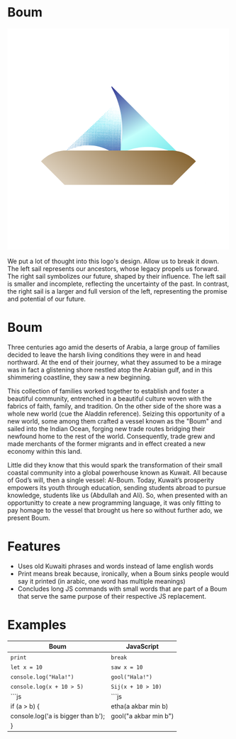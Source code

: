 # Boum
![alt text](https://github.com/abmarz/Boum/blob/main/docs/Boum%20Logo.png?raw=true)

We put a lot of thought into this logo's design. Allow us to break it down. The left sail represents our ancestors, whose legacy propels us forward. The right sail symbolizes our future, shaped by their influence. The left sail is smaller and incomplete, reflecting the uncertainty of the past. In contrast, the right sail is a larger and full version of the left, representing the promise and potential of our future.

# Boum

Three centuries ago amid the deserts of Arabia, a large group of families decided to leave the harsh living conditions they were in and head northward. At the end of their journey, what they assumed to be a mirage was in fact a glistening shore nestled atop the Arabian gulf, and in this shimmering coastline, they saw a new beginning. 

This collection of families worked together to establish and foster a beautiful community, entrenched in a beautiful culture woven with the fabrics of faith, family, and tradition. On the other side of the shore was a whole new world (cue the Aladdin reference). Seizing this opportunity of a new world, some among them crafted a vessel known as the "Boum" and sailed into the Indian Ocean, forging new trade routes bridging their newfound home to the rest of the world. Consequently, trade grew and made merchants of the former migrants and in effect created a new economy within this land. 

Little did they know that this would spark the transformation of their small coastal community into a global powerhouse known as Kuwait. All because of God’s will, then a single vessel: Al-Boum. Today, Kuwait’s prosperity empowers its youth through education, sending students abroad to pursue knowledge, students like us (Abdullah and Ali). So, when presented with an opportunitty to create a new programming language, it was only fitting to pay homage to the vessel that brought us here so without further ado, we present Boum.


# Features
- Uses old Kuwaiti phrases and words instead of lame english words
- Print means break because, ironically, when a Boum sinks people would say it printed (in arabic, one word has multiple meanings)
- Concludes long JS commands with small words that are part of a Boum that serve the same purpose of their respective JS replacement.

# Examples

| Boum  | JavaScript |
| ------------- | ------------- |
| `print`  | `break`  |
| `let x = 10`  | `saw x = 10`  |
| `console.log("Hala!")`  | `gool("Hala!")`  |
| `console.log(x + 10 > 5)`  | `Sij(x + 10 > 10)`  |
| ```js | ```js |
  if (a > b) { | etha(a akbar min b) 
 console.log('a is bigger than b');| gool("a akbar min b")
 } |
